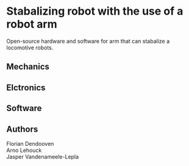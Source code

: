# Stabalizing robot with the use of a robot arm
Open-source hardware and software for arm that can stabalize a locomotive robots. 

## Mechanics

## Elctronics

## Software

## Authors
Florian Dendooven <br />
Arno Lehouck <br />
Jasper Vandenameele-Lepla
